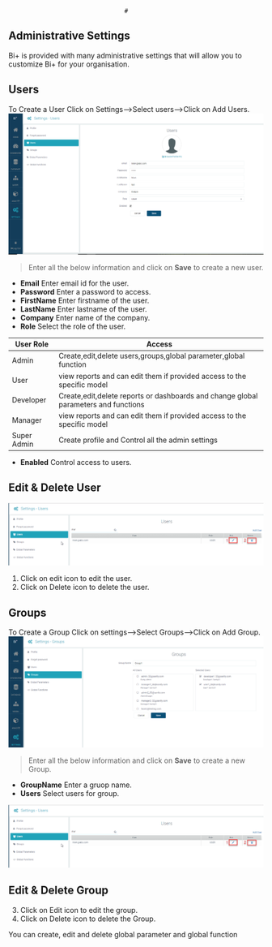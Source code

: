                                     # 
 ##  Administrative Settings

Bi+ is provided with many administrative settings that will allow you to customize Bi+ for your organisation.

## Users
To Create a User Click on Settings-->Select users-->Click on Add Users.
![enter image description here](https://raw.githubusercontent.com/sv18042016/fp1/34ae99ea80597fc08c96c787a88d8951979862b1/images/users.png)

>Enter all the below information and click on **Save** to create a new user.

- **Email** Enter email id for the user.
- **Password** Enter a password to access.
- **FirstName** Enter firstname of the user.
- **LastName** Enter lastname of the user. 
- **Company** Enter name of the company.
- **Role** Select the role of the user.

| User Role |  Access|
|--|--|
| Admin | Create,edit,delete users,groups,global parameter,global function |
|User|view reports and can edit them if provided access to the specific model|
|Developer|Create,edit,delete reports or dashboards and change global parameters and functions|
|Manager|view reports and can edit them if provided access to the specific model|
|Super Admin|Create profile and Control all the admin settings|

- **Enabled** Control access to users.

## Edit & Delete User
![enter image description here](https://raw.githubusercontent.com/sv18042016/fp1/fed976f79b3ba765a8bc3b9ca665de4de0fd2681/images/user_edit.png)

1. Click on edit icon to edit the user.
2. Click on Delete icon to delete the user.

## Groups

To Create a Group Click on settings-->Select Groups-->Click on Add Group.
![enter image description here](https://raw.githubusercontent.com/sv18042016/fp1/b6af863fbeb6584b8a139d0f303840ab6893da5e/images/groups.png)

>Enter all the below information and click on **Save** to create a new Group.

- **GroupName** Enter a gruop name.
- **Users** Select  users for group.

![enter image description here](https://raw.githubusercontent.com/sv18042016/fp1/fed976f79b3ba765a8bc3b9ca665de4de0fd2681/images/user_edit.png)

## Edit & Delete Group

3. Click on Edit icon to edit the group.
4. Click on Delete icon to delete the Group.

You can create, edit and delete global parameter and global function


<!--stackedit_data:
eyJoaXN0b3J5IjpbLTE4NTcyMDYxNjAsNDY1NzY2ODE2LC05Nz
Q2NjAxODddfQ==
-->
